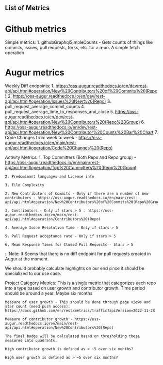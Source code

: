 ## List of Metrics

# Github metrics

Simple metrics:
    1. githubGraphqlSimpleCounts - Gets counts of things like commits, issues, pull requests, forks, etc. for a repo. A simple fetch operation

# Augur metrics

Weekly Diff endpoints:
    1. https://oss-augur.readthedocs.io/en/dev/rest-api/api.html#operation/New%20Contributors%20of%20Commits%20(Repo)
    2. https://oss-augur.readthedocs.io/en/dev/rest-api/api.html#operation/Issues%20New%20(Repo)
    3. pull_request_average_commit_counts
    4. pull_request_average_time_to_responses_and_close 
    5. https://oss-augur.readthedocs.io/en/dev/rest-api/api.html#operation/New%20Contributors%20(Repo%20Group)
    6. https://oss-augur.readthedocs.io/en/dev/rest-api/api.html#operation/New%20Contributor%20Counts%20Bar%20Chart
    7. Code Changes from week to week - https://oss-augur.readthedocs.io/en/main/rest-api/api.html#operation/Code%20Changes%20(Repo)

Activity Metrics:
    1. Top Committers (Both Repo and Repo group) - https://oss-augur.readthedocs.io/en/main/rest-api/api.html#operation/Top%20Committers%20(Repo%20Group)

    2. Predominant languages and License info

    3. File Complexity

    2. New Contributors of Commits - Only if there are a number of new contributers - https://oss-augur.readthedocs.io/en/main/rest-api/api.html#operation/New%20Contributors%20of%20Commits%20(Repo%20Group)

    3. Contributors - Only if stars > 5 : https://oss-augur.readthedocs.io/en/main/rest-api/api.html#operation/Contributors%20(Repo)

    4. Average Issue Resolution Time - Only if stars > 5

    5. Pull Request acceptance rate - Only if stars > 5

    6. Mean Response Times for Closed Pull Requests - Stars > 5


:. Note: It Seems that there is no diff endpoint for pull requests created in Augur at the moment.

We should probably calculate highlights on our end since it should be specialized to our use case.

Project Category Metrics:
    This is a single metric that categorizes each repo into a type based on user growth and contributor growth. Time period should be around a
    year. Maybe six months.

    Measure of user growth - This should be done through page views and star count (need push access): https://docs.github.com/en/rest/metrics/traffic?apiVersion=2022-11-28

    Measure of contributor growth - https://oss-augur.readthedocs.io/en/main/rest-api/api.html#operation/New%20Contributors%20(Repo)

    The final badge will be calculated based on thresholding these measures into quadrants.

    High contributor growth is defined as > ~5 over six months?

    High user growth is defined as > ~5 over six months?
